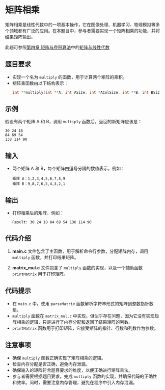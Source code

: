 # 矩阵相乘

矩阵相乘是线性代数中的一项基本操作，它在图像处理、机器学习、物理模拟等多个领域都有广泛的应用。在本题目中，参与者需要实现一个矩阵相乘的功能，并将结果矩阵输出。

此题可参照[第四章 矩阵与卷积算法](../chapter_1.md)中的[矩阵与线性代数](../chapter_1_1.md)

## 题目要求

- 实现一个名为 `multiply` 的函数，用于计算两个矩阵的乘积。
- 矩阵乘函数由以下结构表示：
  ```c
  int **multiply(int **A, int ASize, int *AColSize, int **B, int BSize, int *BColSize, int *returnSize, int **returnColumnSizes);
  ```

## 示例

假设有两个矩阵 A 和 B，调用 `multiply` 函数后，返回的新矩阵应该是：
```
30 24 18
84 69 54
138 114 90
```

## 输入

- 两个矩阵 A 和 B，每个矩阵由逗号分隔的数值表示，例如：
  ```
  矩阵 A：1,2,3,4,5,6,7,8,9
  矩阵 B：9,8,7,6,5,4,3,2,1
  ```

## 输出

- 打印相乘后的矩阵，例如：
  ```
  Result: 30 24 18 84 69 54 138 114 90
  ```

## 代码介绍

1. **main.c** 文件包含了主函数，用于解析命令行参数，分配矩阵内存，调用 `multiply` 函数，并打印结果矩阵。

2. **matrix_mul.c** 文件包含了 `multiply` 函数的实现，以及一个辅助函数 `printMatrix` 用于打印矩阵。

## 代码提示

- 在 `main.c` 中，使用 `parseMatrix` 函数解析字符串形式的矩阵到整数指针数组。
- `multiply` 函数在 `matrix_mul.c` 中实现，但似乎存在问题，因为它没有实现矩阵相乘的逻辑，只是进行了内存分配和返回了结果矩阵的列数。
- `printMatrix` 函数用于打印矩阵，它接受矩阵的指针、行数和列数作为参数。

## 注意事项

- 确保 `multiply` 函数正确实现了矩阵相乘的逻辑。
- 检查内存分配是否正确，避免内存泄漏。
- 确保输入的矩阵符合题目要求的维度，以便正确进行矩阵乘法。
- 参与者需要根据题目要求，完成 `multiply` 函数的实现，并确保代码的正确性和效率。同时，需要注意内存管理，避免在程序中引入内存泄漏。
